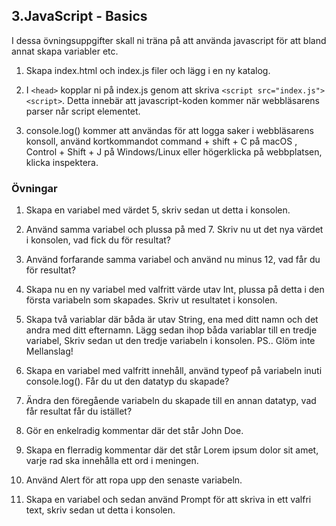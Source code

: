 ## 3.JavaScript - Basics

I dessa övningsuppgifter skall ni träna på att använda javascript för att bland annat skapa variabler etc.

1. Skapa index.html och index.js filer och lägg i en ny katalog.

2. I ```<head>``` kopplar ni på index.js genom att skriva ```<script src="index.js"><script>```. Detta innebär att javascript-koden kommer när webbläsarens parser når script elementet.

3. console.log() kommer att användas för att logga saker i webbläsarens konsoll, använd kortkommandot command + shift + C på macOS , Control + Shift + J på Windows/Linux eller högerklicka på webbplatsen, klicka inspektera.

### Övningar

1. Skapa en variabel med värdet 5, skriv sedan ut detta i konsolen.

2. Använd samma variabel och plussa på med 7. Skriv nu ut det nya värdet i konsolen, vad fick du för resultat?

3. Använd forfarande samma variabel och använd nu minus 12, vad får du för resultat?

4. Skapa nu en ny variabel med valfritt värde utav Int, plussa på detta i den första variabeln som skapades. Skriv ut resultatet i konsolen.

5. Skapa två variablar där båda är utav String, ena med ditt namn och det andra med ditt efternamn.
Lägg sedan ihop båda variablar till en tredje variabel, Skriv sedan ut den tredje variabeln i konsolen. PS.. Glöm inte Mellanslag!

6. Skapa en variabel med valfritt innehåll, använd typeof på variabeln inuti console.log(). Får du ut den datatyp du skapade?

7. Ändra den föregående variabeln du skapade till en annan datatyp, vad får resultat får du istället?

8. Gör en enkelradig kommentar där det står John Doe.

9. Skapa en flerradig kommentar där det står Lorem ipsum dolor sit amet, varje rad ska innehålla ett ord i meningen.

10. Använd Alert för att ropa upp den senaste variabeln.

11. Skapa en variabel och sedan använd Prompt för att skriva in ett valfri text, skriv sedan ut detta i konsolen.



